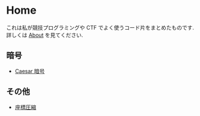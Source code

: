 # Home

これは私が競技プログラミングや CTF でよく使うコード片をまとめたものです.
詳しくは [About](./about) を見てください.

## 暗号

* [Caesar 暗号](/crypto/caesar_cipher)

## その他

* [座標圧縮](/other/shrink_coordinate)

